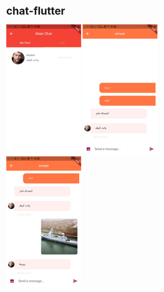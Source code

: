 # chat-flutter
<img src="images/3.jpg" width="200" height="350">
<img src="images/2.jpg" width="200" height="350">
<img src="images/1.jpg" width="200" height="350">
